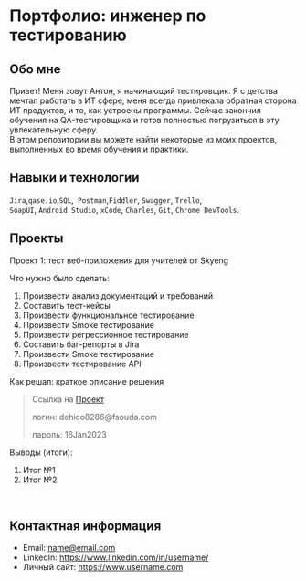 # Портфолио: инженер по тестированию

## Обо мне 

Привет! Меня зовут Антон, я начинающий тестировщик. Я с детства мечтал работать в ИТ сфере, меня всегда привлекала обратная сторона ИТ продуктов, и то, как устроены программы.
Сейчас закончил обучения на QA-тестировщика и готов полностью погрузиться в эту увлекательную сферу. <br>
В этом репозитории вы можете найти некоторые из моих проектов, выполненных во время обучения и практики.
<br>

## Навыки и технологии
``Jira``,``qase.io``,``SQL``,`` Postman``,``Fiddler``, ``Swagger``, ``Trello``, <br>
``SoapUI``, ``Android Studio``, ``xCode``, ``Charles``, ``Git``, ``Chrome DevTools``.




## Проекты

<p> Проект 1: тест веб-приложения для учителей от Skyeng</p>
<p>Что нужно было сделать:<p>
<ol>
  <li>Произвести анализ документаций и требований</li>
  <li>Составить тест-кейсы</li>
  <li>Произвести функциональное тестирование</li>
  <li>Произвести Smoke тестирование</li>
  <li>Произвести регрессионное тестирование</li>
  <li>Составить баг-репорты в Jira</li>
  <li>Произвести Smoke тестирование</li>
  <li>Произвести тестирование API</li>
</ol>

<p>Как решал: краткое описание решения <p>

> Ссылка на [Проект]([https://drive.google.com/file/d/1MvFxZBGh89Qn0OCJLPJCzkh2wwD9pNzR/view?usp=drive_link")
> <p> логин: dehico8286@fsouda.com </p>
> <p> пароль: 16Jan2023 </p>
 
 <p>Выводы (итоги):<p>
<ol>
  <li>Итог №1</li>
  <li>Итог №2</li>
</ol>


<br> 





## Контактная информация
- Email: name@email.com
- LinkedIn: https://www.linkedin.com/in/username/
- Личный сайт: https://www.username.com
